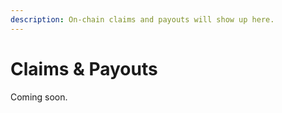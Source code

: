 ```yaml
---
description: On-chain claims and payouts will show up here.
---
```


# Claims & Payouts

Coming soon.
